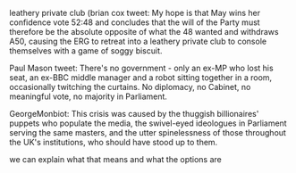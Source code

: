 leathery private club (brian cox tweet: My hope is that May wins her confidence vote 52:48 and concludes that the will of the Party must therefore be the absolute opposite of what the 48 wanted and withdraws A50, causing the ERG to retreat into a leathery private club to console themselves with a game of soggy biscuit.

Paul Mason tweet: There's no government - only an ex-MP who lost his seat, an ex-BBC middle manager and a robot sitting together in a room, occasionally twitching the curtains. No diplomacy, no Cabinet, no meaningful vote, no majority in Parliament.

GeorgeMonbiot: This crisis was caused by the thuggish billionaires' puppets who populate the media, the swivel-eyed ideologues in Parliament serving the same masters, and the utter spinelessness of those throughout the UK's institutions, who should have stood up to them.


we can explain what that means and what the options are


